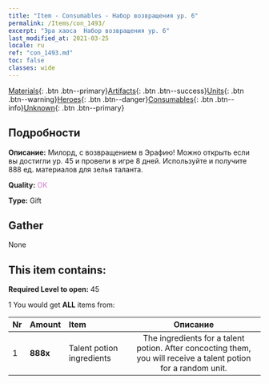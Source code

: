 ```yaml
---
title: "Item - Consumables - Набор возвращения ур. 6"
permalink: /Items/con_1493/
excerpt: "Эра хаоса  Набор возвращения ур. 6"
last_modified_at: 2021-03-25
locale: ru
ref: "con_1493.md"
toc: false
classes: wide
---
```

 [Materials](/ru/Items/){: .btn .btn--primary}[Artifacts](/ru/Items/Artifacts/){: .btn .btn--success}[Units](/ru/Items/Units/){: .btn .btn--warning}[Heroes](/ru/Items/Heroes/){: .btn .btn--danger}[Consumables](/ru/Items/Consumables/){: .btn .btn--info}[Unknown](/ru/Items/Unknown/){: .btn .btn--primary}

## Подробности
 **Описание:** Милорд, с возвращением в Эрафию! Можно открыть если вы достигли ур. 45 и провели в игре 8 дней. Используйте и получите 888 ед. материалов для зелья таланта.

 **Quality:** <span style="color: #DA70D6">OK</span>

 **Type:** Gift

## Gather

  None

## This item contains:

 **Required Level to open:** 45

 1 You would get **ALL** items  from:

  | Nr | Amount |     Item    | Описание |
  |:---|:-------|:------------|:-----------:|
  | 1 |  **888x** | Talent potion ingredients | The ingredients for a talent potion. After concocting them, you will receive a talent potion for a random unit.   | 
